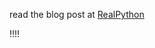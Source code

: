 read the blog post at [RealPython](http://www.realpython.com/blog/python/django-1-6-test-driven-development/)

!!!!
